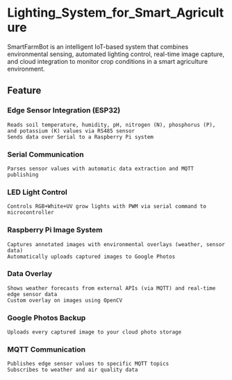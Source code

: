 # Lighting_System_for_Smart_Agriculture
SmartFarmBot is an intelligent IoT-based system that combines environmental sensing, automated lighting control, real-time image capture, and cloud integration to monitor crop conditions in a smart agriculture environment.

## Feature
### Edge Sensor Integration (ESP32)
    Reads soil temperature, humidity, pH, nitrogen (N), phosphorus (P), and potassium (K) values via RS485 sensor
    Sends data over Serial to a Raspberry Pi system

### Serial Communication
    Parses sensor values with automatic data extraction and MQTT publishing

### LED Light Control
    Controls RGB+White+UV grow lights with PWM via serial command to microcontroller

### Raspberry Pi Image System
    Captures annotated images with environmental overlays (weather, sensor data)
    Automatically uploads captured images to Google Photos

### Data Overlay
    Shows weather forecasts from external APIs (via MQTT) and real-time edge sensor data
    Custom overlay on images using OpenCV

### Google Photos Backup
    Uploads every captured image to your cloud photo storage

### MQTT Communication
    Publishes edge sensor values to specific MQTT topics
    Subscribes to weather and air quality data
